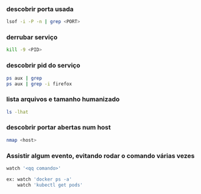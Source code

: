 ### descobrir porta usada
```bash
lsof -i -P -n | grep <PORT>
```

### derrubar serviço 
```bash
kill -9 <PID>
```

### descobrir pid do serviço
```bash
ps aux | grep
ps aux | grep -i firefox
```

### lista arquivos e tamanho humanizado
```bash
ls -lhat
```

### descobrir portar abertas num host
```bash
nmap <host>
```

### Assistir algum evento, evitando rodar o comando várias vezes
```bash
watch '<qq comando>'

ex: watch 'docker ps -a'
    watch 'kubectl get pods' 
```
